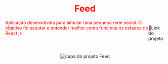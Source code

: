 <div style="display: flex; justify-content: center;">
  <h1 style="color: red;">Feed</h1>
</div>
<div style="display: flex; justify-content: center; margin-bottom: 20px;">
  <span style="color: red;">
    Aplicação desenvolvida para simular uma pequena rede social.
    O objetivo foi estudar e entender melhor como funciona os estados do React js
  </span>
  <div>
    <br>
   <a style="text-decoration:none;" target="_blank" href="https://feed.developerismaellucas.com/">🔗Link do projeto</a> 
  </div>
</div>
<div style="margin-top: 40px; display: flex; justify-content: center;">
  <br>
  <img src="https://github.com/Ismaellucas-BR/Next-Portfolio/blob/main/public/assets/MainPrintFeed.jpg" alt="capa do projeto Feed">
</div>
